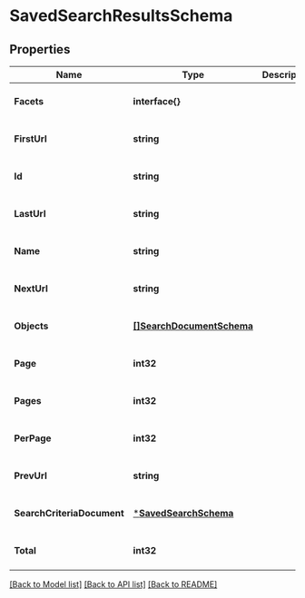 # SavedSearchResultsSchema

## Properties
Name | Type | Description | Notes
------------ | ------------- | ------------- | -------------
**Facets** | **interface{}** |  | [optional] [default to null]
**FirstUrl** | **string** |  | [optional] [default to null]
**Id** | **string** |  | [optional] [default to null]
**LastUrl** | **string** |  | [optional] [default to null]
**Name** | **string** |  | [optional] [default to null]
**NextUrl** | **string** |  | [optional] [default to null]
**Objects** | [**[]SearchDocumentSchema**](SearchDocumentSchema.md) |  | [optional] [default to null]
**Page** | **int32** |  | [optional] [default to null]
**Pages** | **int32** |  | [optional] [default to null]
**PerPage** | **int32** |  | [optional] [default to null]
**PrevUrl** | **string** |  | [optional] [default to null]
**SearchCriteriaDocument** | [***SavedSearchSchema**](SavedSearchSchema.md) |  | [optional] [default to null]
**Total** | **int32** |  | [optional] [default to null]

[[Back to Model list]](../README.md#documentation-for-models) [[Back to API list]](../README.md#documentation-for-api-endpoints) [[Back to README]](../README.md)


